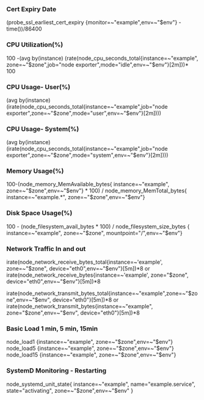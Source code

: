 ### Cert Expiry Date
(probe_ssl_earliest_cert_expiry {monitor=~"example",env=~"$env"} -time())/86400 

### CPU Utilization(%)
100 -(avg by(instance) (rate(node_cpu_seconds_total{instance=~"example", zone=~"$zone",job="node exporter",mode="idle",env=~"$env"}[2m]))* 100

### CPU Usage- User(%)
(avg by(instance) (irate(node_cpu_seconds_total{instance=~"example",job="node exporter",zone=~"$zone",mode="user",env=~"$env"}[2m])))

### CPU Usage- System(%)
(avg by(instance) (irate(node_cpu_seconds_total{instance=~"example",job="node exporter",zone=~"$zone",mode="system",env=~"$env"}[2m])))

### Memory Usage(%)
100-(node_memory_MemAvailable_bytes{ instance=~"example", zone=~"$zone",env=~"$env"} * 100) / node_memory_MemTotal_bytes{ instance=~"example.*", zone=~"$zone",env=~"$env"}

### Disk Space Usage(%)
100 - (node_filesystem_avail_bytes * 100) / node_filesystem_size_bytes { instance=~"example", zone=~"$zone", mountpoint="/",env=~"$env"}

### Network Traffic In and out 
irate(node_network_receive_bytes_total{instance=~'example', zone=~"$zone", device="eth0",env=~"$env"}[5m])*8 or irate(node_network_receive_bytes{instance=~'example', zone="$zone", device="eth0",env=~"$env"}[5m])*8

irate(node_network_transmit_bytes_total{instance=~"example",zone=~"$zone",env=~"$env", device="eth0"}[5m])*8 or irate(node_network_transmit_bytes{instance=~"example", zone="$zone",env=~"$env", device="eth0"}[5m])*8

### Basic Load 1 min, 5 min, 15min 
node_load1 {instance=~"example", zone=~"$zone",env=~"$env"}
node_load5 {instance=~"example", zone=~"$zone",env=~"$env"}
node_load15 {instance=~"example", zone=~"$zone",env=~"$env"}

### SystemD Monitoring - Restarting 
node_systemd_unit_state{ instance=~"example", name="example.service", state="activating", zone=~"$zone",env=~"$env" }
